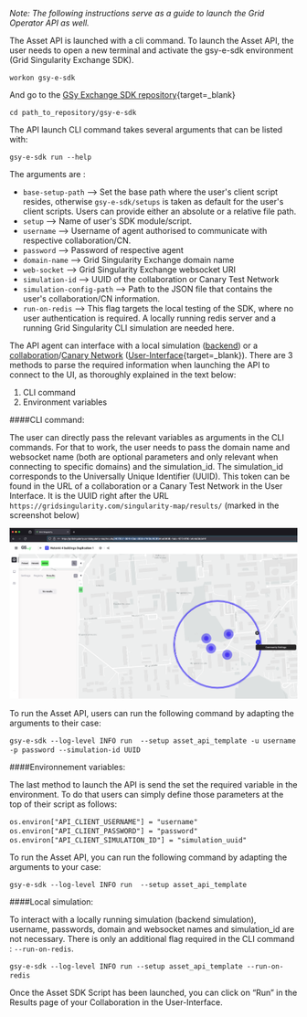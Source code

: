 *Note: The following instructions serve as a guide to launch the Grid Operator API as well.*

The Asset API is launched with a cli command. To launch the Asset API, the user needs to open a new terminal and activate the gsy-e-sdk environment (Grid Singularity Exchange SDK).

```
workon gsy-e-sdk
```

And go to the [GSy Exchange SDK repository](https://github.com/gridsingularity/gsy-e-sdk){target=_blank}

```
cd path_to_repository/gsy-e-sdk
```

The API launch CLI command takes several arguments that can be listed with:

```
gsy-e-sdk run --help
```

The arguments are :

*   `base-setup-path` --> Set the base path where the user's client script resides, otherwise `gsy-e-sdk/setups` is taken as default for the user's client scripts. Users can provide either an absolute or a relative file path.
*   `setup` --> Name of user's SDK module/script.
*   `username` --> Username of agent authorised to communicate with respective collaboration/CN.
*   `password` --> Password of respective agent
*   `domain-name` --> Grid Singularity Exchange domain name
*   `web-socket` --> Grid Singularity Exchange websocket URI
*   `simulation-id` --> UUID of the collaboration or Canary Test Network
*   `simulation-config-path` --> Path to the JSON file that contains the user's collaboration/CN information.
*   `run-on-redis` --> This flag targets the local testing of the SDK, where no user authentication is required. A locally running redis server and a running Grid Singularity CLI simulation are needed here.

The API agent can interface with a local simulation ([backend](setup-configuration.md)) or a [collaboration](collaboration.md)/[Canary Network](connect-ctn.md) ([User-Interface](https://www.d3a.io/){target=_blank}). There are 3 methods to parse the required information when launching the API to connect to the UI, as thoroughly explained in the text below:

1. CLI command
2. Environment variables

####CLI command:

The user can directly pass the relevant variables as arguments in the CLI commands. For that to work, the user needs to pass the domain name and websocket name (both are optional parameters and only relevant when connecting to specific domains) and the simulation_id. The simulation_id corresponds to the Universally Unique Identifier (UUID). This token can be found in the URL of a collaboration or a Canary Test Network in the User Interface. It is the UUID right after the URL `https://gridsingularity.com/singularity-map/results/` (marked in the screenshot below)

![alt_text](img/api-overview-4.png)

To run the Asset API, users can run the following command by adapting the arguments to their case:

```commandline
gsy-e-sdk --log-level INFO run  --setup asset_api_template -u username -p password --simulation-id UUID
```

####Environnement variables:

The last method to launch the API is send the set the required variable in the environment. To do that users can simply define those parameters at the top of their script as follows:

```
os.environ["API_CLIENT_USERNAME"] = "username"
os.environ["API_CLIENT_PASSWORD"] = "password"
os.environ["API_CLIENT_SIMULATION_ID"] = "simulation_uuid"
```

To run the Asset API, you can run the following command by adapting the arguments to your case:

```
gsy-e-sdk --log-level INFO run  --setup asset_api_template
```

####Local simulation:

To interact with a locally running simulation (backend simulation), username, passwords, domain and websocket names and simulation_id are not necessary. There is only an additional flag required in the CLI command : `--run-on-redis`.

```
gsy-e-sdk --log-level INFO run --setup asset_api_template --run-on-redis
```

Once the Asset SDK Script has been launched, you can click on “Run” in the Results page of your Collaboration in the User-Interface.
